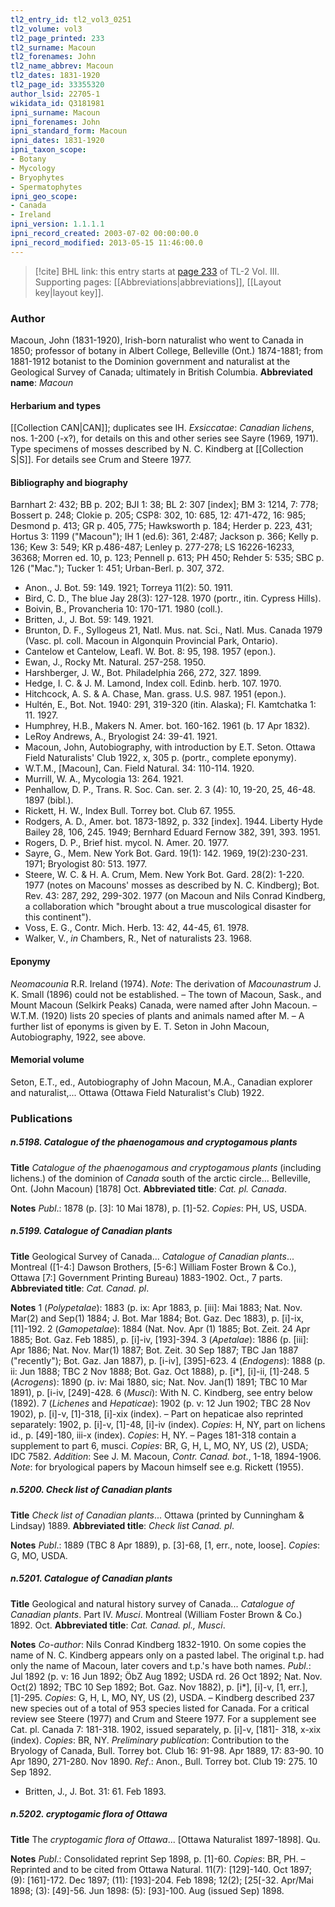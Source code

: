 ```yaml
---
tl2_entry_id: tl2_vol3_0251
tl2_volume: vol3
tl2_page_printed: 233
tl2_surname: Macoun
tl2_forenames: John
tl2_name_abbrev: Macoun
tl2_dates: 1831-1920
tl2_page_id: 33355320
author_lsid: 22705-1
wikidata_id: Q3181981
ipni_surname: Macoun
ipni_forenames: John
ipni_standard_form: Macoun
ipni_dates: 1831-1920
ipni_taxon_scope: 
- Botany
- Mycology
- Bryophytes
- Spermatophytes
ipni_geo_scope: 
- Canada
- Ireland
ipni_version: 1.1.1.1
ipni_record_created: 2003-07-02 00:00:00.0
ipni_record_modified: 2013-05-15 11:46:00.0
---
```



> [!cite] BHL link: this entry starts at [page 233](https://www.biodiversitylibrary.org/page/33355320) of TL-2 Vol. III.
> Supporting pages: [[Abbreviations|abbreviations]], [[Layout key|layout key]].

### Author

Macoun, John (1831-1920), Irish-born naturalist who went to Canada in 1850; professor of botany in Albert College, Belleville (Ont.) 1874-1881; from 1881-1912 botanist to the Dominion government and naturalist at the Geological Survey of Canada; ultimately in British Columbia. 
**Abbreviated name**: *Macoun*

#### Herbarium and types

[[Collection CAN|CAN]]; duplicates see IH.
*Exsiccatae*: *Canadian lichens*, nos. 1-200 (-x?), for details on this and other series see Sayre (1969, 1971). Type specimens of mosses described by N. C. Kindberg at [[Collection S|S]]. For details see Crum and Steere 1977.

#### Bibliography and biography

Barnhart 2: 432; BB p. 202; BJI 1: 38; BL 2: 307 \[index\]; BM 3: 1214, 7: 778; Bossert p. 248; Clokie p. 205; CSP8: 302, 10: 685, 12: 471-472, 16: 985; Desmond p. 413; GR p. 405, 775; Hawksworth p. 184; Herder p. 223, 431; Hortus 3: 1199 ("Macoun"); IH 1 (ed.6): 361, 2:487; Jackson p. 366; Kelly p. 136; Kew 3: 549; KR p.486-487; Lenley p. 277-278; LS 16226-16233, 36368; Morren ed. 10, p. 123; Pennell p. 613; PH 450; Rehder 5: 535; SBC p. 126 ("Mac."); Tucker 1: 451; Urban-Berl. p. 307, 372.
- Anon., J. Bot. 59: 149. 1921; Torreya 11(2): 50. 1911.
- Bird, C. D., The blue Jay 28(3): 127-128. 1970 (portr., itin. Cypress Hills).
- Boivin, B., Provancheria 10: 170-171. 1980 (coll.).
- Britten, J., J. Bot. 59: 149. 1921.
- Brunton, D. F., Syllogeus 21, Natl. Mus. nat. Sci., Natl. Mus. Canada 1979 (Vasc. pl. coll. Macoun in Algonquin Provincial Park, Ontario).
- Cantelow et Cantelow, Leafl. W. Bot. 8: 95, 198. 1957 (epon.).
- Ewan, J., Rocky Mt. Natural. 257-258. 1950.
- Harshberger, J. W., Bot. Philadelphia 266, 272, 327. 1899.
- Hedge, I. C. & J. M. Lamond, Index coll. Edinb. herb. 107. 1970.
- Hitchcock, A. S. & A. Chase, Man. grass. U.S. 987. 1951 (epon.).
- Hultén, E., Bot. Not. 1940: 291, 319-320 (itin. Alaska); Fl. Kamtchatka 1: 11. 1927.
- Humphrey, H.B., Makers N. Amer. bot. 160-162. 1961 (b. 17 Apr 1832).
- LeRoy Andrews, A., Bryologist 24: 39-41. 1921.
- Macoun, John, Autobiography, with introduction by E.T. Seton. Ottawa Field Naturalists' Club 1922, x, 305 p. (portr., complete eponymy).
- W.T.M., \[Macoun\], Can. Field Natural. 34: 110-114. 1920.
- Murrill, W. A., Mycologia 13: 264. 1921.
- Penhallow, D. P., Trans. R. Soc. Can. ser. 2. 3 (4): 10, 19-20, 25, 46-48. 1897 (bibl.).
- Rickett, H. W., Index Bull. Torrey bot. Club 67. 1955.
- Rodgers, A. D., Amer. bot. 1873-1892, p. 332 \[index\]. 1944. Liberty Hyde Bailey 28, 106, 245. 1949; Bernhard Eduard Fernow 382, 391, 393. 1951.
- Rogers, D. P., Brief hist. mycol. N. Amer. 20. 1977.
- Sayre, G., Mem. New York Bot. Gard. 19(1): 142. 1969, 19(2):230-231. 1971; Bryologist 80: 513. 1977.
- Steere, W. C. & H. A. Crum, Mem. New York Bot. Gard. 28(2): 1-220. 1977 (notes on Macouns' mosses as described by N. C. Kindberg); Bot. Rev. 43: 287, 292, 299-302. 1977 (on Macoun and Nils Conrad Kindberg, a collaboration which "brought about a true muscological disaster for this continent").
- Voss, E. G., Contr. Mich. Herb. 13: 42, 44-45, 61. 1978.
- Walker, V., *in* Chambers, R., Net of naturalists 23. 1968.

#### Eponymy

*Neomacounia* R.R. Ireland (1974). *Note*: The derivation of *Macounastrum* J. K. Small (1896) could not be established. – The town of Macoun, Sask., and Mount Macoun (Selkirk Peaks) Canada, were named after John Macoun. – W.T.M. (1920) lists 20 species of plants and animals named after M. – A further list of eponyms is given by E. T. Seton in John Macoun, Autobiography, 1922, see above.

#### Memorial volume

Seton, E.T., ed., Autobiography of John Macoun, M.A., Canadian explorer and naturalist,... Ottawa (Ottawa Field Naturalist's Club) 1922.

### Publications

##### n.5198. Catalogue of the phaenogamous and cryptogamous plants

**Title**
*Catalogue of the phaenogamous and cryptogamous plants* (including lichens.) of the dominion of *Canada* south of the arctic circle... Belleville, Ont. (John Macoun) \[1878\] Oct.
**Abbreviated title**: *Cat. pl. Canada*.

**Notes**
*Publ*.: 1878 (p. \[3\]: 10 Mai 1878), p. \[1\]-52. *Copies*: PH, US, USDA.

##### n.5199. Catalogue of Canadian plants

**Title**
Geological Survey of Canada... *Catalogue of Canadian plants*... Montreal (\[1-4:\] Dawson Brothers, \[5-6:\] William Foster Brown & Co.), Ottawa \[7:\] Government Printing Bureau) 1883-1902. Oct., 7 parts.
**Abbreviated title**: *Cat. Canad. pl*.

**Notes**
1 (*Polypetalae*): 1883 (p. ix: Apr 1883, p. \[iii\]: Mai 1883; Nat. Nov. Mar(2) and Sep(1) 1884; J. Bot. Mar 1884; Bot. Gaz. Dec 1883), p. \[i\]-ix, \[11\]-192.
2 (*Gamopetalae*): 1884 (Nat. Nov. Apr (1) 1885; Bot. Zeit. 24 Apr 1885; Bot. Gaz. Feb 1885), p. \[i\]-iv, \[193\]-394.
3 (*Apetalae*): 1886 (p. \[iii\]: Apr 1886; Nat. Nov. Mar(1) 1887; Bot. Zeit. 30 Sep 1887; TBC Jan 1887 ("recently"); Bot. Gaz. Jan 1887), p. \[i-iv\], \[395\]-623.
4 (*Endogens*): 1888 (p. ii: Jun 1888; TBC 2 Nov 1888; Bot. Gaz. Oct 1888), p. \[i\*\], \[i\]-ii, \[1\]-248.
5 (*Acrogens*): 1890 (p. iv: Mai 1880, sic; Nat. Nov. Jan(1) 1891; TBC 10 Mar 1891), p. \[i-iv, \[249\]-428.
6 (*Musci*): With N. C. Kindberg, see entry below (1892).
7 (*Lichenes* and *Hepaticae*): 1902 (p. v: 12 Jun 1902; TBC 28 Nov 1902), p. \[i\]-v, \[1\]-318, \[i\]-xix (index). – Part on hepaticae also reprinted separately: 1902, p. \[i\]-v, \[1\]-48, \[i\]-iv (index). *Copies*: H, NY, part on lichens id., p. \[49\]-180, iii-x (index). *Copies*: H, NY. – Pages 181-318 contain a supplement to part 6, musci.
*Copies*: BR, G, H, L, MO, NY, US (2), USDA; IDC 7582.
*Addition*: See J. M. Macoun, *Contr. Canad. bot*., 1-18, 1894-1906.
*Note*: for bryological papers by Macoun himself see e.g. Rickett (1955).

##### n.5200. Check list of Canadian plants

**Title**
*Check list of Canadian plants*... Ottawa (printed by Cunningham & Lindsay) 1889.
**Abbreviated title**: *Check list Canad. pl*.

**Notes**
*Publ*.: 1889 (TBC 8 Apr 1889), p. \[3\]-68, \[1, err., note, loose\]. *Copies*: G, MO, USDA.

##### n.5201. Catalogue of Canadian plants

**Title**
Geological and natural history survey of Canada... *Catalogue of Canadian plants*. Part IV. *Musci*. Montreal (William Foster Brown & Co.) 1892. Oct.
**Abbreviated title**: *Cat. Canad. pl., Musci*.

**Notes**
*Co-author*: Nils Conrad Kindberg 1832-1910. On some copies the name of N. C. Kindberg appears only on a pasted label.
The original t.p. had only the name of Macoun, later covers and t.p.'s have both names.
*Publ*.: Jul 1892 (p. v: 16 Jun 1892; ÖbZ Aug 1892; USDA rd. 26 Oct 1892; Nat. Nov. Oct(2) 1892; TBC 10 Sep 1892; Bot. Gaz. Nov 1882), p. \[i\*\], \[i\]-v, \[1, err.\], \[1\]-295. *Copies*: G, H, L, MO, NY, US (2), USDA. – Kindberg described 237 new species out of a total of 953 species listed for Canada. For a critical review see Steere (1977) and Crum and Steere 1977. For a supplement see Cat. pl. Canada 7: 181-318. 1902, issued separately, p. \[i\]-v, \[181\]- 318, x-xix (index). *Copies*: BR, NY.
*Preliminary publication*: Contribution to the Bryology of Canada, Bull. Torrey bot. Club 16: 91-98. Apr 1889, 17: 83-90. 10 Apr 1890, 271-280. Nov 1890.
*Ref*.: Anon., Bull. Torrey bot. Club 19: 275. 10 Sep 1892.
- Britten, J., J. Bot. 31: 61. Feb 1893.

##### n.5202. cryptogamic flora of Ottawa

**Title**
The *cryptogamic flora of Ottawa*... \[Ottawa Naturalist 1897-1898\]. Qu.

**Notes**
*Publ*.: Consolidated reprint Sep 1898, p. \[1\]-60. *Copies*: BR, PH. – Reprinted and to be cited from Ottawa Natural. 11(7): \[129\]-140. Oct 1897; (9): \[161\]-172. Dec 1897; (11): \[193\]-204. Feb 1898; 12(2); \[25\[-32. Apr/Mai 1898; (3): \[49\]-56. Jun 1898: (5): \[93\]-100. Aug (issued Sep) 1898.

